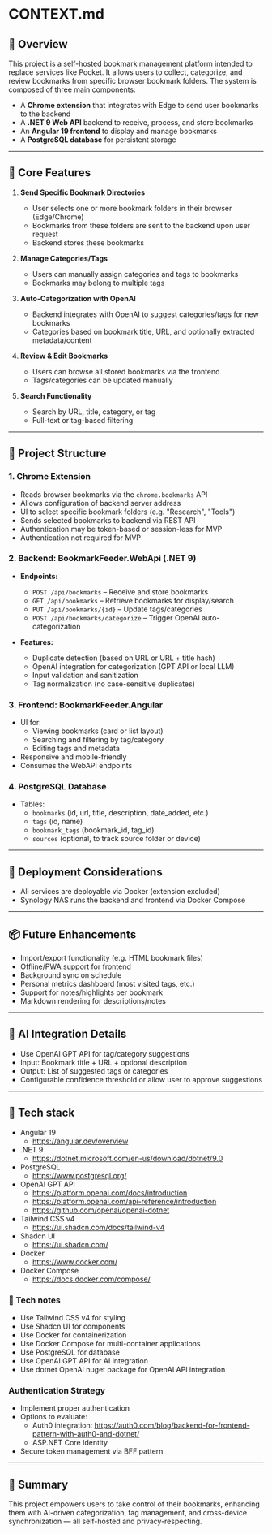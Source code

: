 # CONTEXT.md

## 🔖 Overview

This project is a self-hosted bookmark management platform intended to replace services like Pocket. It allows users to collect, categorize, and review bookmarks from specific browser bookmark folders. The system is composed of three main components:

- A **Chrome extension** that integrates with Edge to send user bookmarks to the backend
- A **.NET 9 Web API** backend to receive, process, and store bookmarks
- An **Angular 19 frontend** to display and manage bookmarks
- A **PostgreSQL database** for persistent storage

---

## 🎯 Core Features

1. **Send Specific Bookmark Directories**
   - User selects one or more bookmark folders in their browser (Edge/Chrome)
   - Bookmarks from these folders are sent to the backend upon user request
   - Backend stores these bookmarks

2. **Manage Categories/Tags**
   - Users can manually assign categories and tags to bookmarks
   - Bookmarks may belong to multiple tags

3. **Auto-Categorization with OpenAI**
   - Backend integrates with OpenAI to suggest categories/tags for new bookmarks
   - Categories based on bookmark title, URL, and optionally extracted metadata/content

4. **Review & Edit Bookmarks**
   - Users can browse all stored bookmarks via the frontend
   - Tags/categories can be updated manually

5. **Search Functionality**
   - Search by URL, title, category, or tag
   - Full-text or tag-based filtering

---

## 🧩 Project Structure

### 1. **Chrome Extension**

- Reads browser bookmarks via the `chrome.bookmarks` API
- Allows configuration of backend server address
- UI to select specific bookmark folders (e.g. "Research", "Tools")
- Sends selected bookmarks to backend via REST API
- Authentication may be token-based or session-less for MVP
- Authentication not required for MVP

### 2. **Backend: BookmarkFeeder.WebApi (.NET 9)**

- **Endpoints:**
  - `POST /api/bookmarks` – Receive and store bookmarks
  - `GET /api/bookmarks` – Retrieve bookmarks for display/search
  - `PUT /api/bookmarks/{id}` – Update tags/categories
  - `POST /api/bookmarks/categorize` – Trigger OpenAI auto-categorization

- **Features:**
  - Duplicate detection (based on URL or URL + title hash)
  - OpenAI integration for categorization (GPT API or local LLM)
  - Input validation and sanitization
  - Tag normalization (no case-sensitive duplicates)

### 3. **Frontend: BookmarkFeeder.Angular**

- UI for:
  - Viewing bookmarks (card or list layout)
  - Searching and filtering by tag/category
  - Editing tags and metadata
- Responsive and mobile-friendly
- Consumes the WebAPI endpoints

### 4. **PostgreSQL Database**

- Tables:
  - `bookmarks` (id, url, title, description, date_added, etc.)
  - `tags` (id, name)
  - `bookmark_tags` (bookmark_id, tag_id)
  - `sources` (optional, to track source folder or device)

---

## 🔐 Deployment Considerations

- All services are deployable via Docker (extension excluded)
- Synology NAS runs the backend and frontend via Docker Compose

---

## 📦 Future Enhancements

- Import/export functionality (e.g. HTML bookmark files)
- Offline/PWA support for frontend
- Background sync on schedule
- Personal metrics dashboard (most visited tags, etc.)
- Support for notes/highlights per bookmark
- Markdown rendering for descriptions/notes

---

## 🤖 AI Integration Details

- Use OpenAI GPT API for tag/category suggestions
- Input: Bookmark title + URL + optional description
- Output: List of suggested tags or categories
- Configurable confidence threshold or allow user to approve suggestions

---

## 📝 Tech stack

- Angular 19
  - <https://angular.dev/overview>
- .NET 9
  - <https://dotnet.microsoft.com/en-us/download/dotnet/9.0>
- PostgreSQL
  - <https://www.postgresql.org/>
- OpenAI GPT API
  - <https://platform.openai.com/docs/introduction>
  - <https://platform.openai.com/api-reference/introduction>
  - <https://github.com/openai/openai-dotnet>
- Tailwind CSS v4
  - <https://ui.shadcn.com/docs/tailwind-v4>
- Shadcn UI
  - <https://ui.shadcn.com/>
- Docker
  - <https://www.docker.com/>
- Docker Compose
  - <https://docs.docker.com/compose/>

### 📝 Tech notes

- Use Tailwind CSS v4 for styling
- Use Shadcn UI for components
- Use Docker for containerization
- Use Docker Compose for multi-container applications
- Use PostgreSQL for database
- Use OpenAI GPT API for AI integration
- Use dotnet OpenAI nuget package for OpenAI API integration

### Authentication Strategy

- Implement proper authentication
- Options to evaluate:
  - Auth0 integration: <https://auth0.com/blog/backend-for-frontend-pattern-with-auth0-and-dotnet/>
  - ASP.NET Core Identity
- Secure token management via BFF pattern

---

## 📌 Summary

This project empowers users to take control of their bookmarks, enhancing them with AI-driven categorization, tag management, and cross-device synchronization — all self-hosted and privacy-respecting.
